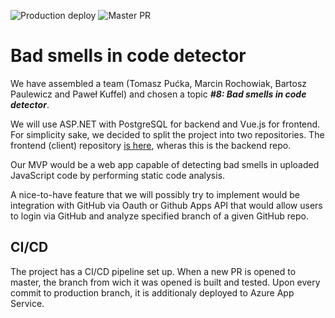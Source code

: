 ![Production deploy](https://github.com/newt0npk/TSD-Project-Backend/workflows/Production%20deploy/badge.svg) ![Master PR](https://github.com/newt0npk/TSD-Project-Backend/workflows/Master%20PR/badge.svg)

# Bad smells in code detector

We have assembled a team (Tomasz Pućka, Marcin Rochowiak, Bartosz Paulewicz and Paweł Kuffel) and chosen a topic _**#8: Bad smells in code detector**_.

We will use ASP.NET with PostgreSQL for backend and Vue.js for frontend. For simplicity sake, we decided to split the project into two repositories. The frontend (client) repository [is here](https://github.com/newt0npk/TSD-Project-Frontend), wheras this is the backend repo.

Our MVP would be a web app capable of detecting bad smells in uploaded JavaScript code by performing static code analysis.

A nice-to-have feature that we will possibly try to implement would be integration with GitHub via Oauth or Github Apps API that would allow users to login via GitHub and analyze specified branch of a given GitHub repo.

## CI/CD

The project has a CI/CD pipeline set up. When a new PR is opened to master, the branch from wich it was opened is built and tested. Upon every commit to production branch, it is additionaly deployed to Azure App Service.
